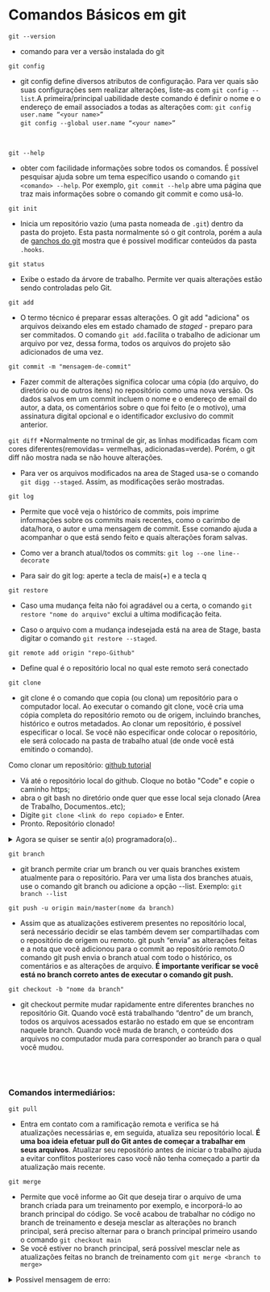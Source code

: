 # Comandos Básicos em git

`git --version`
* comando para ver a versão instalada do git


`git config`
* git config define diversos atributos de configuração. Para ver quais são suas configurações sem realizar alterações, liste-as com `git config --list`.A primeira/principal uabilidade deste comando é definir o nome e o endereço de email associados a todas as alterações com:
`git config user.name “<your name>” ` <br>
`git config --global user.name “<your name>”`
<br>

`git --help`
* obter com facilidade informações sobre todos os comandos. É possível pesquisar ajuda sobre um tema específico usando o comando `git <comando> --help`. Por exemplo, `git commit --help` abre uma página que traz mais informações sobre o comando git commit e como usá-lo. 


`git init`
* Inicia um repositório vazio (uma pasta nomeada de `.git`) dentro da pasta do projeto. Esta pasta normalmente só o git controla, porém a aula de [ganchos do git]("git/git-ganchos.md") mostra que é possivel modificar conteúdos da pasta `.hooks`.


`git status`
* Exibe o estado da árvore de trabalho. Permite ver quais alterações estão sendo controladas pelo Git.


`git add`
* O termo técnico é preparar essas alterações. O git add "adiciona" os arquivos deixando eles em  estado chamado de *staged* - preparo para ser commitados. O comando `git add.`facilita o trabalho de adicionar um arquivo por vez, dessa forma, todos os arquivos do projeto são adicionados de uma vez. 


`git commit -m "mensagem-de-commit"`
* Fazer commit de alterações significa colocar uma cópia (do arquivo, do diretório ou de outros itens) no repositório como uma nova versão. Os dados salvos em um commit incluem o nome e o endereço de email do autor, a data, os comentários sobre o que foi feito (e o motivo), uma assinatura digital opcional e o identificador exclusivo do commit anterior.


`git diff`
*Normalmente no trminal de gir, as linhas modificadas ficam com cores diferentes(removidas= vermelhas, adicionadas=verde). Porém, o git diff não mostra nada se não houve alterações.


* Para ver os arquivos modificados na area de Staged usa-se o comando `git digg --staged`. Assim, as modificações serão mostradas.


`git log`
* Permite que você veja o histórico de commits, pois imprime informações sobre os commits mais recentes, como o carimbo de data/hora, o autor e uma mensagem de commit. Esse comando ajuda a acompanhar o que está sendo feito e quais alterações foram salvas.

* Como ver a branch atual/todos os commits: `git log --one line--decorate`

* Para sair do git log: aperte a tecla de mais(+) e a tecla q 


`git restore`

* Caso uma mudança feita não foi agradável ou a certa, o comando `git restore "nome do arquivo"` exclui a ultima modificação feita.

* Caso o arquivo com a mudança indesejada está na area de Stage, basta digitar o comando `git restore --staged`.  
  


`git remote add origin "repo-Github"`
* Define qual é o repositório local no qual este remoto será conectado


`git clone`
* git clone é o comando que copia (ou clona) um repositório para o computador local. Ao executar o comando git clone, você cria uma cópia completa do repositório remoto ou de origem, incluindo branches, histórico e outros metadados. Ao clonar um repositório, é possível especificar o local. Se você não especificar onde colocar o repositório, ele será colocado na pasta de trabalho atual (de onde você está emitindo o comando).

Como clonar um repositório: [github tutorial](https://docs.github.com/pt/repositories/creating-and-managing-repositories/cloning-a-repository)
* Vá até o repositório local do github. Cloque no botão "Code" e copie o caminho https;
* abra o git bash no diretório onde quer que esse local seja clonado (Area de Trabalho, Documentos..etc);
* Digite `git clone <link do repo copiado>` e Enter.
* Pronto. Repositório clonado!
<details>
<summary>Agora se quiser se sentir a(o) programadora(o)..</summary>
  <p> Abra o git bash</p> 
  <p> Digite o comando "cd" e digite o caminho do diretório que deseja clonar o repositório (Exemplo: cd "c:/Users/nome-usuario/OneDrive/Documents")</p> 
  <p>Assim que o git bash mostrar o novo direório(~ /OneDrive/Documents)..</p>
  <p>git clone "https do repositório local"</p>
  <p> Pronto</p>
</details>


`git branch`
* git branch permite criar um branch ou ver quais branches existem atualmente para o repositório. Para ver uma lista dos branches atuais, use o comando git branch ou adicione a opção --list. Exemplo: `git branch --list`

`git push -u origin main/master(nome da branch)`
* Assim que as atualizações estiverem presentes no repositório local, será necessário decidir se elas também devem ser compartilhadas com o repositório de origem ou remoto. git push “envia” as alterações feitas e a nota que você adicionou para o commit ao repositório remoto.O comando git push envia o branch atual com todo o histórico, os comentários e as alterações de arquivo. **É importante verificar se você está no branch correto antes de executar o comando git push.**

`git checkout -b "nome da branch"`
* git checkout permite mudar rapidamente entre diferentes branches no repositório Git. Quando você está trabalhando “dentro” de um branch, todos os arquivos acessados estarão no estado em que se encontram naquele branch. Quando você muda de branch, o conteúdo dos arquivos no computador muda para corresponder ao branch para o qual você mudou.

<br>



<br>

### Comandos intermediários:

`git pull` 
* Entra em contato com a ramificação remota e verifica se há atualizações necessárias e, em seguida, atualiza seu repositório local. **É uma boa ideia efetuar pull do Git antes de começar a trabalhar em seus arquivos**. Atualizar seu repositório antes de iniciar o trabalho ajuda a evitar conflitos posteriores caso você não tenha começado a partir da atualização mais recente.


`git merge`
* Permite que você informe ao Git que deseja tirar o arquivo de uma branch  criada para um treinamento por exemplo, e incorporá-lo ao branch principal do código. Se você acabou de trabalhar no código no branch de treinamento e deseja mesclar as alterações no branch principal, será preciso alternar para o branch principal primeiro usando o comando `git checkout main`
* Se você estiver no branch principal, será possível mesclar nele as atualizações feitas no branch de treinamento com `git merge <branch to merge>`

<details>
  <summary>  Possivel mensagem de erro: </summary>
  <p>Se você for a única pessoa que fez atualizações no arquivo que está tentando realizar a mesclagem, o processo deverá ser contínuo (é uma boa ideia executar git pull antes de iniciar o trabalho).</p> <br>
  <p>Se outras alterações tiverem sido feitas, você precisará gerenciar o conflito. Todos os arquivos com um conflito serão atualizados para incluir ambas as versões do conteúdo em um único arquivo. Se você abrir o arquivo, verá as alterações e a versão atual do conteúdo (como ele existe no repositório). É possível atualizar e fazer novamente commit do arquivo de maneira manual, o que efetivamente concluirá a mesclagem.</p>
  <img align="center" alt="git-merge-conflict" width=750px src="https://github.com/user-attachments/assets/41805c0a-42cc-44b6-ad63-2c1322e38f7c">
  <p>Depois de fazer edições no arquivo, você precisará executar o comando git add para preparar o arquivo e, em seguida, git commit -m "<your comment>" para fazer commit do arquivo no branch atual do repositório.</p> 
  <p>Obs:Você não precisa fazer novamente a mesclagem porque, ao concluir git commit, você atualiza o arquivo no branch</p>
</details>
